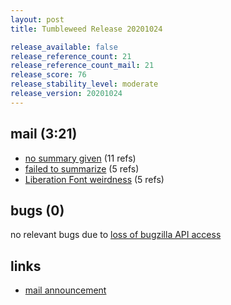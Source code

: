 ```yaml
---
layout: post
title: Tumbleweed Release 20201024

release_available: false
release_reference_count: 21
release_reference_count_mail: 21
release_score: 76
release_stability_level: moderate
release_version: 20201024
---
```


## mail (3:21)

- [no summary given](https://github.com/boombatower/tumbleweed-review/issues/10) (11 refs)
- [failed to summarize](https://lists.opensuse.org/opensuse-factory/2020-10/msg00275.html) (5 refs)
- [Liberation Font weirdness](https://lists.opensuse.org/opensuse-factory/2020-10/msg00308.html) (5 refs)

## bugs (0)

<!--more-->

no relevant bugs due to [loss of bugzilla API access](https://bugzilla.opensuse.org/show_bug.cgi?id=1157722)



## links

- [mail announcement](https://github.com/boombatower/tumbleweed-review/issues/10)

